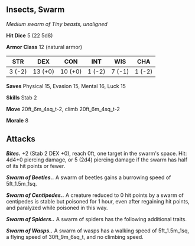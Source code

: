 ## Insects, Swarm

*Medium swarm of Tiny beasts, unaligned*

**Hit Dice** 5 (22 5d8)

**Armor Class** 12 (natural armor)

| STR     | DEX     | CON     | INT     | WIS     | CHA     |
|---------|---------|---------|---------|---------|---------|
|  3 (-2) | 13 (+0) | 10 (+0) |  1 (-2) |  7 (-1) |  1 (-2) |

**Saves** Physical 15, Evasion 15, Mental 16, Luck 15

**Skills** Stab 2

**Move** 20ft\_6m\_4sq\_t-2, climb 20ft\_6m\_4sq\_t-2

**Morale** 8

## Attacks

***Bites.*** +2 (Stab 2 DEX +0), reach 0ft, one target in the swarm's space. Hit: 4d4+0 piercing damage, or 5 (2d4) piercing damage if the swarm has half of its hit points or fewer.

***Swarm of Beetles..*** A swarm of beetles gains a burrowing speed of 5ft\_1.5m\_1sq.

***Swarm of Centipedes..*** A creature reduced to 0 hit points by a swarm of centipedes is stable but poisoned for 1 hour, even after regaining hit points, and paralyzed while poisoned in this way.

***Swarm of Spiders..*** A swarm of spiders has the following additional traits.

***Swarm of Wasps..*** A swarm of wasps has a walking speed of 5ft\_1.5m\_1sq, a flying speed of 30ft\_9m\_6sq\_t, and no climbing speed.

